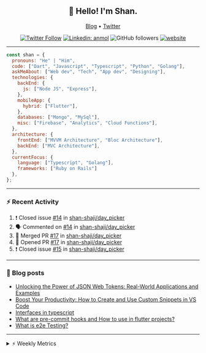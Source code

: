 <h2 align="center">👋 Hello! I'm Shan.</h2>
<p align="center">
  <a href="https://medium.com/feed/@shan-shaji">Blog</a> •
  <a href="https://twitter.com/intent/follow?screen_name=shan__shaji">Twitter</a>
</p>

<p align="center"><a href="https://twitter.com/intent/follow?screen_name=shan__shaji"><img src="https://img.shields.io/twitter/follow/shan__shaji?style=flat" alt="Twitter Follow"></a>
<a href="https://www.linkedin.com/in/shan-shaji/"><img src="https://img.shields.io/badge/shan-shaji?style=flat-square&amp;logo=Linkedin&amp;logoColor=white&amp;link=https://www.linkedin.com/in/shan-shaji/" alt="Linkedin: anmol"></a>
<img src="https://img.shields.io/github/followers/shan-shaji?label=Follow&amp;style=social" alt="GitHub followers">
<a href="http://shan-shaji.github.io/"><img src="https://img.shields.io/badge/Website-46a2f1.svg?&amp;style=flat-square&amp;logo=Google-Chrome&amp;logoColor=white&amp;link=http://shan-shaji.github.io/" alt="website"></a></p>

<hr>

```javascript
const shan = {
  pronouns: "He" | "Him",
  code: ["Dart", "Javascript", "Typescript", "Python", "Golang"],
  askMeAbout: ["Web dev", "Tech", "App dev", "Designing"],
  technologies: {
    backEnd: {
      js: ["Node JS", "Express"],
    },
    mobileApp: {
      hybrid: ["Flutter"],
    },
    databases: ["Mongo", "MySql"],
    misc: ["Firebase", "Analytics", "Cloud Functions"],
  },
  architecture: {
    frontEnd: ["MVVM Architecture", "Bloc Architecture"],
    backEnd: ["MVC Architecture"],
  },
  currentFocus: {
    language: ["Typescript", "Golang"],
    frameworks: ["Ruby on Rails"]
  },
};
```

---

### ⚡ Recent Activity

<!--START_SECTION:activity-->
1. ❗️ Closed issue [#14](https://github.com/shan-shaji/day_picker/issues/14) in [shan-shaji/day_picker](https://github.com/shan-shaji/day_picker)
2. 🗣 Commented on [#14](https://github.com/shan-shaji/day_picker/issues/14) in [shan-shaji/day_picker](https://github.com/shan-shaji/day_picker)
3. 🎉 Merged PR [#17](https://github.com/shan-shaji/day_picker/pull/17) in [shan-shaji/day_picker](https://github.com/shan-shaji/day_picker)
4. 💪 Opened PR [#17](https://github.com/shan-shaji/day_picker/pull/17) in [shan-shaji/day_picker](https://github.com/shan-shaji/day_picker)
5. ❗️ Closed issue [#15](https://github.com/shan-shaji/day_picker/issues/15) in [shan-shaji/day_picker](https://github.com/shan-shaji/day_picker)
<!--END_SECTION:activity-->

---

### 📕 Blog posts

<!-- BLOG-POST-LIST:START -->
- [Unlocking the Power of JSON Web Tokens: Real-World Applications and Examples](https://dev.to/shanshaji/unlocking-the-power-of-json-web-tokens-real-world-applications-and-examples-1m30)
- [Boost Your Productivity: How to Create and Use Custom Snippets in VS Code](https://dev.to/shanshaji/boost-your-productivity-how-to-create-and-use-custom-snippets-in-vs-code-5bbo)
- [Interfaces in typescript](https://dev.to/shanshaji/interfaces-in-typescript-55f8)
- [What are pre-commit hooks and How to use in flutter projects?](https://dev.to/shanshaji/what-are-pre-commit-hooks-and-how-to-use-in-flutter-projects-4c0m)
- [What is e2e Testing?](https://dev.to/shanshaji/what-is-e2e-testing-1eg0)
<!-- BLOG-POST-LIST:END -->

<hr>
<details>
    <summary>⚡ Weekly Metrics</summary>
    <p>
    
<!--START_SECTION:waka-->
![Code Time](http://img.shields.io/badge/Code%20Time-2%2C042%20hrs%2057%20mins-blue)

![Profile Views](http://img.shields.io/badge/Profile%20Views-73-blue)

**🐱 My GitHub Data** 

> 📦 ? Used in GitHub's Storage 
 > 
> 🏆 295 Contributions in the Year 2023
 > 
> 💼 Opted to Hire
 > 
> 📜 132 Public Repositories 
 > 
> 🔑 0 Private Repositories 
 > 
**I'm a Night 🦉** 

```text
🌞 Morning                4182 commits        ███░░░░░░░░░░░░░░░░░░░░░░   11.05 % 
🌆 Daytime                10193 commits       ███████░░░░░░░░░░░░░░░░░░   26.94 % 
🌃 Evening                17544 commits       ████████████░░░░░░░░░░░░░   46.36 % 
🌙 Night                  5922 commits        ████░░░░░░░░░░░░░░░░░░░░░   15.65 % 
```
📅 **I'm Most Productive on Thursday** 

```text
Monday                   5321 commits        ████░░░░░░░░░░░░░░░░░░░░░   14.06 % 
Tuesday                  6024 commits        ████░░░░░░░░░░░░░░░░░░░░░   15.92 % 
Wednesday                4738 commits        ███░░░░░░░░░░░░░░░░░░░░░░   12.52 % 
Thursday                 8117 commits        █████░░░░░░░░░░░░░░░░░░░░   21.45 % 
Friday                   6467 commits        ████░░░░░░░░░░░░░░░░░░░░░   17.09 % 
Saturday                 3517 commits        ██░░░░░░░░░░░░░░░░░░░░░░░   09.29 % 
Sunday                   3657 commits        ██░░░░░░░░░░░░░░░░░░░░░░░   09.66 % 
```


📊 **This Week I Spent My Time On** 

```text
🕑︎ Time Zone: Asia/Kolkata

💬 Programming Languages: 
Dart                     25 hrs 34 mins      █████████████████████░░░░   83.44 % 
YAML                     1 hr 4 mins         █░░░░░░░░░░░░░░░░░░░░░░░░   03.50 % 
Bash                     1 hr 1 min          █░░░░░░░░░░░░░░░░░░░░░░░░   03.37 % 
Ruby                     55 mins             █░░░░░░░░░░░░░░░░░░░░░░░░   03.02 % 
ERB                      46 mins             █░░░░░░░░░░░░░░░░░░░░░░░░   02.52 % 

🔥 Editors: 
Android Studio           27 hrs 47 mins      ███████████████████████░░   90.66 % 
VS Code                  2 hrs 51 mins       ██░░░░░░░░░░░░░░░░░░░░░░░   09.34 % 

🐱‍💻 Projects: 
turbo-flutter            19 hrs 19 mins      ████████████████░░░░░░░░░   63.02 % 
dial_contacts            8 hrs 8 mins        ███████░░░░░░░░░░░░░░░░░░   26.57 % 
turbo                    2 hrs 35 mins       ██░░░░░░░░░░░░░░░░░░░░░░░   08.48 % 
day_picker               19 mins             ░░░░░░░░░░░░░░░░░░░░░░░░░   01.07 % 
neo                      15 mins             ░░░░░░░░░░░░░░░░░░░░░░░░░   00.86 % 

💻 Operating System: 
Mac                      30 hrs 39 mins      █████████████████████████   100.00 % 
```

**I Mostly Code in Dart** 

```text
Dart                     52 repos            ███████████░░░░░░░░░░░░░░   45.61 % 
Python                   5 repos             █░░░░░░░░░░░░░░░░░░░░░░░░   04.39 % 
Ruby                     3 repos             █░░░░░░░░░░░░░░░░░░░░░░░░   02.63 % 
Go                       3 repos             █░░░░░░░░░░░░░░░░░░░░░░░░   02.63 % 
Shell                    1 repo              ░░░░░░░░░░░░░░░░░░░░░░░░░   00.88 % 
```




 Last Updated on 11/05/2023 18:47:33 UTC
<!--END_SECTION:waka-->

</p>
 </details>
